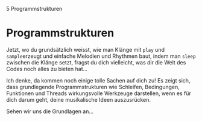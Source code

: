 5 Programmstrukturen

# Programmstrukturen

Jetzt, wo du grundsätzlich weisst, wie man Klänge mit `play` und 
`sample`erzeugt und einfache Melodien und Rhythmen baut, indem man 
`sleep` zwischen die Klänge setzt, fragst du dich vielleicht, was dir 
die Welt des Codes noch alles zu bieten hat...

Ich denke, da kommen noch einige tolle Sachen auf dich zu! Es zeigt 
sich, dass grundlegende Programmstrukturen wie Schleifen, Bedingungen, 
Funktionen und Threads wirkungsvolle Werkzeuge darstellen, wenn es für 
dich darum geht, deine musikalische Ideen auszusrücken.

Sehen wir uns die Grundlagen an...
